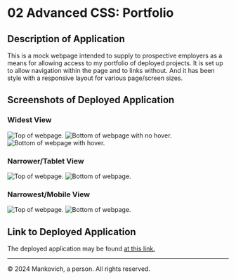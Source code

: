 # 02 Advanced CSS: Portfolio

## Description of Application

This is a mock webpage intended to supply to prospective employers as a means for allowing access to my portfolio of deployed projects. It is set up to allow navigation within the page and to links without. And it has been style with a responsive layout for various page/screen sizes. 

## Screenshots of Deployed Application

### Widest View
![Top of webpage.](./README-images/Screenshot1.jpg)
![Bottom of webpage with no hover.](./README-images/Screenshot2.jpg)
![Bottom of webpage with hover.](./README-images/Screenshot3.jpg)

### Narrower/Tablet View
![Top of webpage.](./README-images/Screenshot4.jpg)
![Bottom of webpage.](./README-images/Screenshot5.jpg)

### Narrowest/Mobile View
![Top of webpage.](./README-images/Screenshot6.jpg)
![Bottom of webpage.](./README-images/Screenshot7.jpg)

## Link to Deployed Application

The deployed application may be found [at this link.](http://mankovich.github.io/portfolio/)

---

&copy; 2024 Mankovich, a person. All rights reserved. 